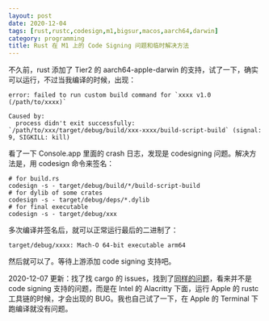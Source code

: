 ```yaml
---
layout: post
date: 2020-12-04
tags: [rust,rustc,codesign,m1,bigsur,macos,aarch64,darwin]
category: programming
title: Rust 在 M1 上的 Code Signing 问题和临时解决方法
---
```


不久前，rust 添加了 Tier2 的 aarch64-apple-darwin 的支持，试了一下，确实可以运行，不过当我编译的时候，出现：

```
error: failed to run custom build command for `xxxx v1.0 (/path/to/xxxx)`

Caused by:
  process didn't exit successfully: `/path/to/xxx/target/debug/build/xxx-xxxx/build-script-build` (signal: 9, SIGKILL: kill)
```

看了一下 Console.app 里面的 crash 日志，发现是 codesigning 问题。解决方法是，用 codesign 命令来签名：

```shell
# for build.rs
codesign -s - target/debug/build/*/build-script-build
# for dylib of some crates
codesign -s - target/debug/deps/*.dylib
# for final executable
codesign -s - target/debug/xxx
```

多次编译并签名后，就可以正常运行最后的二进制了：

```shell
target/debug/xxxx: Mach-O 64-bit executable arm64
```

然后就可以了。等待上游添加 code signing 支持吧。

2020-12-07 更新：找了找 cargo 的 issues，找到了[同样的问题](https://github.com/rust-lang/cargo/issues/8913)，看来并不是 code signing 支持的问题，而是在 Intel 的 Alacritty 下面，运行 Apple 的 rustc 工具链的时候，才会出现的 BUG。我也自己试了一下，在 Apple 的 Terminal 下跑编译就没有问题。